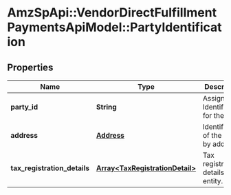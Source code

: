 # AmzSpApi::VendorDirectFulfillmentPaymentsApiModel::PartyIdentification

## Properties
Name | Type | Description | Notes
------------ | ------------- | ------------- | -------------
**party_id** | **String** | Assigned Identification for the party. | 
**address** | [**Address**](Address.md) | Identification of the party by address. | [optional] 
**tax_registration_details** | [**Array&lt;TaxRegistrationDetail&gt;**](TaxRegistrationDetail.md) | Tax registration details of the entity. | [optional] 



